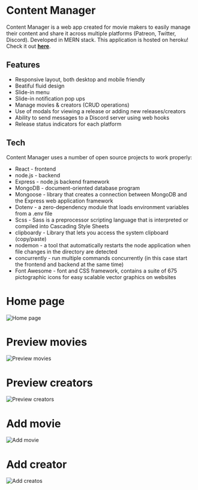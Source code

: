 # Content Manager
Content Manager is a web app created for movie makers to easily manage their content and share it across multiple platforms (Patreon, Twitter, Discord). Developed in MERN stack.
This application is hosted on heroku! Check it out **[here](https://nameless-sands-63928.herokuapp.com/)**. 

## Features

- Responsive layout, both desktop and mobile friendly
- Beatiful fluid design
- Slide-in menu 
- Slide-in notification pop ups
- Manage movies & creators (CRUD operations)
- Use of modals for viewing a release or adding new releases/creators
- Ability to send messages to a Discord server using web hooks
- Release status indicators for each platform

## Tech

Content Manager uses a number of open source projects to work properly:

- React - frontend
- node.js - backend
- Express - node.js backend framework
- MongoDB - document-oriented database program
- Mongoose - library that creates a connection between MongoDB and the Express web application framework
- Dotenv - a zero-dependency module that loads environment variables from a .env file
- Scss - Sass is a preprocessor scripting language that is interpreted or compiled into Cascading Style Sheets
- clipboardy - Library that lets you access the system clipboard (copy/paste)
- nodemon - a tool that automatically restarts the node application when file changes in the directory are detected
- concurrently - run multiple commands concurrently (in this case start the frontend and backend at the same time) 
- Font Awesome - font and CSS framework, contains a suite of 675 pictographic icons for easy scalable vector graphics on websites

# Home page
![Home page](https://i.imgur.com/p6YSj9f.gif)

# Preview movies
![Preview movies](https://i.imgur.com/vqs8NhS.gif)

# Preview creators
![Preview creators](https://i.imgur.com/mvPqURs.png)

# Add movie
![Add movie](https://i.imgur.com/Ku7KG4d.png)

# Add creator
![Add creatos](https://i.imgur.com/qa2hQqa.png)

